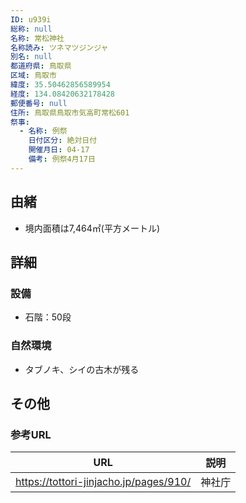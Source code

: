 ```yaml
---
ID: u939i
総称: null
名称: 常松神社
名称読み: ツネマツジンジャ
別名: null
都道府県: 鳥取県
区域: 鳥取市
緯度: 35.50462856589954
経度: 134.08420632178428
郵便番号: null
住所: 鳥取県鳥取市気高町常松601
祭事:
  - 名称: 例祭
    日付区分: 絶対日付
    開催月日: 04-17
    備考: 例祭4月17日
---
```


## 由緒

- 境内面積は7,464㎡(平方メートル)

## 詳細

### 設備

- 石階：50段

### 自然環境

- タブノキ、シイの古木が残る

## その他

### 参考URL

| URL                                    | 説明   |
| -------------------------------------- | ------ |
| https://tottori-jinjacho.jp/pages/910/ | 神社庁 |
